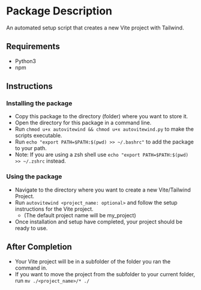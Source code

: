 # Package Description

An automated setup script that creates a new Vite project with Tailwind.

## Requirements

- Python3
- npm

## Instructions

### Installing the package

- Copy this package to the directory (folder) where you want to store it.
- Open the directory for this package in a command line.
- Run `chmod u+x autovitewind && chmod u+x autovitewind.py` to make the scripts executable.
- Run `echo "export PATH=$PATH:$(pwd) >> ~/.bashrc"` to add the package to your path.
- Note: If you are using a zsh shell use `echo "export PATH=$PATH:$(pwd) >> ~/.zshrc` instead.

### Using the package

- Navigate to the directory where you want to create a new Vite/Tailwind Project.
- Run `autovitewind <project_name: optional>` and follow the setup instructions for the Vite project.
  - (The default project name will be my_project)
- Once installation and setup have completed, your project should be ready to use.

## After Completion

- Your Vite project will be in a subfolder of the folder you ran the command in.
- If you want to move the project from the subfolder to your current folder, run `mv ./<project_name>/* ./`

